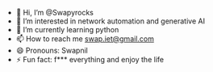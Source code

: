- 👋 Hi, I’m @Swapyrocks
- 👀 I’m interested in network automation and generative AI
- 🌱 I’m currently learning python
- 📫 How to reach me swap.iet@gmail.com
- 😄 Pronouns: Swapnil
- ⚡ Fun fact: f*** everything and enjoy the life

<!---
Swapyrocks/Swapyrocks is a ✨ special ✨ repository because its `README.md` (this file) appears on your GitHub profile.
You can click the Preview link to take a look at your changes.
--->
